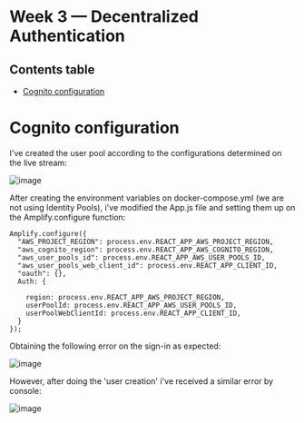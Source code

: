 # Week 3 — Decentralized Authentication

## Contents table

- [Cognito configuration](#cognito-configuration)

# Cognito configuration

I've created the user pool according to the configurations determined on the live stream:

![image](https://user-images.githubusercontent.com/49325152/224083459-aa19d7ab-be48-4a53-9100-8e4520a760c9.png)

After creating the environment variables on docker-compose.yml (we are not using Identity Pools), i've modified the App.js file and setting them up on the Amplify.configure function: 

````
Amplify.configure({
  "AWS_PROJECT_REGION": process.env.REACT_APP_AWS_PROJECT_REGION,
  "aws_cognito_region": process.env.REACT_APP_AWS_COGNITO_REGION,
  "aws_user_pools_id": process.env.REACT_APP_AWS_USER_POOLS_ID,
  "aws_user_pools_web_client_id": process.env.REACT_APP_CLIENT_ID,
  "oauth": {},
  Auth: {

    region: process.env.REACT_APP_AWS_PROJECT_REGION,
    userPoolId: process.env.REACT_APP_AWS_USER_POOLS_ID,        
    userPoolWebClientId: process.env.REACT_APP_CLIENT_ID,
  }
});
````

Obtaining the following error on the sign-in as expected:

![image](https://user-images.githubusercontent.com/49325152/224176594-d00f0a56-7628-4c5c-bc34-6ad3adf90d77.png)

However, after doing the 'user creation' i've received a similar error by console:

![image](https://user-images.githubusercontent.com/49325152/224178566-4a10a7ca-201f-40c4-9a1d-9c606a66d97c.png)


